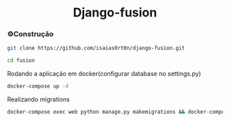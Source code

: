 <h1 align="center">Django-fusion</h1>

### :gear:Construção
```bash
git clone https://github.com/isaias0rt0n/django-fusion.git
```
```bash
cd fusion
```
Rodando a aplicação em docker(configurar database no settings.py)
```bash
docker-compose up -d
```
Realizando migrations
```bash
docker-compose exec web python manage.py makemigrations && docker-compose exec web python manage.py migrate
```
